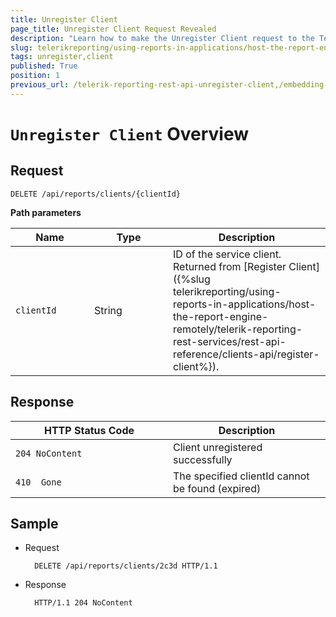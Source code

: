 ```yaml
---
title: Unregister Client
page_title: Unregister Client Request Revealed
description: "Learn how to make the Unregister Client request to the Telerik Reporting REST Service and what response to expect."
slug: telerikreporting/using-reports-in-applications/host-the-report-engine-remotely/telerik-reporting-rest-services/rest-api-reference/clients-api/unregister-client
tags: unregister,client
published: True
position: 1
previous_url: /telerik-reporting-rest-api-unregister-client,/embedding-reports/host-the-report-engine-remotely/telerik-reporting-rest-services/rest-api-reference/clients-api/unregister-client
---
```


<style>
table th:first-of-type {
	width: 25%;
}
table th:nth-of-type(2) {
	width: 25%;
}
table th:nth-of-type(3) {
	width: 50%;
}
</style>

# `Unregister Client` Overview

## Request

	DELETE /api/reports/clients/{clientId}

__Path parameters__

| Name | Type | Description |
| ------ | ------ | ------ |
|`clientId`|String|ID of the service client. Returned from [Register Client]({%slug telerikreporting/using-reports-in-applications/host-the-report-engine-remotely/telerik-reporting-rest-services/rest-api-reference/clients-api/register-client%}).|

## Response

| HTTP Status Code | Description |
| ------ | ------ |
|`204 NoContent`|Client unregistered successfully|
|`410  Gone`|The specified clientId cannot be found (expired)|

## Sample

* Request

		DELETE /api/reports/clients/2c3d HTTP/1.1

* Response

		HTTP/1.1 204 NoContent
